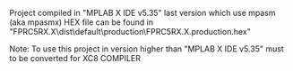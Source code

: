 Project compiled in "MPLAB X IDE v5.35" last version which use mpasm (aka mpasmx)
HEX file can be found in "FPRC5RX.X\dist\default\production\FPRC5RX.X.production.hex"

Note:
To use this project in version higher than "MPLAB X IDE v5.35" must to be converted for XC8 COMPILER